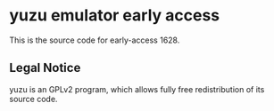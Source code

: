 yuzu emulator early access
=============

This is the source code for early-access 1628.

## Legal Notice

yuzu is an GPLv2 program, which allows fully free redistribution of its source code.